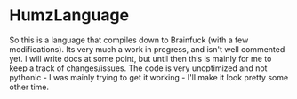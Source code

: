 # HumzLanguage
So this is a language that compiles down to Brainfuck (with a few modifications). Its very much a work in progress, and isn't well commented yet.
I will write docs at some point, but until then this is mainly for me to keep a track of changes/issues.
The code is very unoptimized and not pythonic - I was mainly trying to get it working - I'll make it look pretty some other time.
